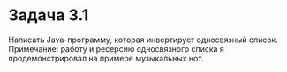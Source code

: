 # Задача 3.1

Написать Java-программу, которая инвертирует односвязный список.
Примечание: работу и ресерсию односвязного списка я продемонстрировал на примере музыкальных нот.